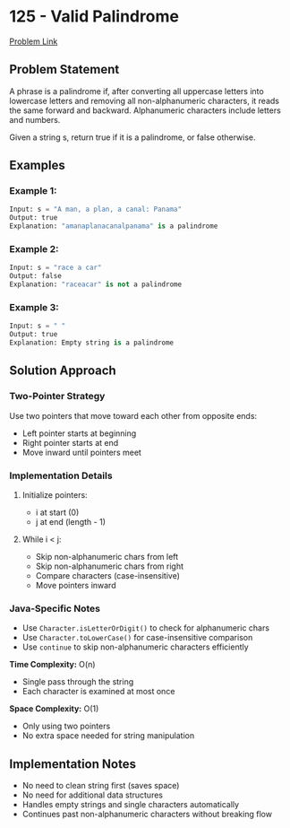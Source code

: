 # 125 - Valid Palindrome

[Problem Link](https://leetcode.com/problems/valid-palindrome/description/)

## Problem Statement

A phrase is a palindrome if, after converting all uppercase letters into lowercase letters and removing all non-alphanumeric characters, it reads the same forward and backward. Alphanumeric characters include letters and numbers.

Given a string s, return true if it is a palindrome, or false otherwise.

## Examples

### Example 1:
```python
Input: s = "A man, a plan, a canal: Panama"
Output: true
Explanation: "amanaplanacanalpanama" is a palindrome
```

### Example 2:
```python
Input: s = "race a car"
Output: false
Explanation: "raceacar" is not a palindrome
```

### Example 3:
```python
Input: s = " "
Output: true
Explanation: Empty string is a palindrome
```

## Solution Approach

### Two-Pointer Strategy
Use two pointers that move toward each other from opposite ends:
- Left pointer starts at beginning
- Right pointer starts at end
- Move inward until pointers meet

### Implementation Details
1. Initialize pointers:
    - i at start (0)
    - j at end (length - 1)

2. While i < j:
    - Skip non-alphanumeric chars from left
    - Skip non-alphanumeric chars from right
    - Compare characters (case-insensitive)
    - Move pointers inward

### Java-Specific Notes
- Use `Character.isLetterOrDigit()` to check for alphanumeric chars
- Use `Character.toLowerCase()` for case-insensitive comparison
- Use `continue` to skip non-alphanumeric characters efficiently

**Time Complexity:** O(n)
- Single pass through the string
- Each character is examined at most once

**Space Complexity:** O(1)
- Only using two pointers
- No extra space needed for string manipulation

## Implementation Notes
- No need to clean string first (saves space)
- No need for additional data structures
- Handles empty strings and single characters automatically
- Continues past non-alphanumeric characters without breaking flow